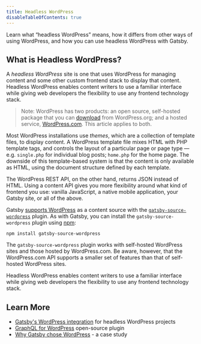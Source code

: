 ```yaml
---
title: Headless WordPress
disableTableOfContents: true
---
```


Learn what <q>headless WordPress</q> means, how it differs from other ways of using WordPress, and how you can use headless WordPress with Gatsby.

## What is Headless WordPress?

A _headless WordPress_ site is one that uses WordPress for managing content and some other custom frontend stack to display that content. Headless WordPress enables content writers to use a familiar interface while giving web developers the flexibility to use any frontend technology stack.

> Note: WordPress has two products: an open source, self-hosted package that you can [download](https://wordpress.org/) from WordPress.org; and a hosted service, [WordPress.com](https://wordpress.com/). This article applies to both.

Most WordPress installations use _themes_, which are a collection of template files, to display content. A WordPress template file mixes HTML with PHP template tags, and controls the layout of a particular page or page type — e.g. `single.php` for individual blog posts; `home.php` for the home page. The downside of this template-based system is that the content is only available as HTML, using the document structure defined by each template.

The WordPress REST API, on the other hand, returns JSON instead of HTML. Using a content API gives you more flexibility around what kind of frontend you use: vanilla JavaScript, a native mobile application, your Gatsby site, or all of the above.

Gatsby [supports WordPress](/docs/how-to/sourcing-data/sourcing-from-wordpress/) as a content source with the [`gatsby-source-wordpress`](/plugins/gatsby-source-wordpress/) plugin. As with Gatsby, you can install the `gatsby-source-wordpress` plugin using [npm](/docs/glossary/#npm):

```shell
npm install gatsby-source-wordpress
```

The `gatsby-source-wordpress` plugin works with self-hosted WordPress sites and those hosted by WordPress.com. Be aware, however, that the WordPress.com API supports a smaller set of features than that of self-hosted WordPress sites.

Headless WordPress enables content writers to use a familiar interface while giving web developers the flexibility to use any frontend technology stack.

## Learn More

- [Gatsby's WordPress integration](/plugins/gatsby-source-wordpress/) for headless WordPress projects
- [GraphQL for WordPress](https://www.wpgraphql.com/) open-source plugin
- [Why Gatsby chose WordPress](/blog/gatsby-blog-wordpress/) - a case study
